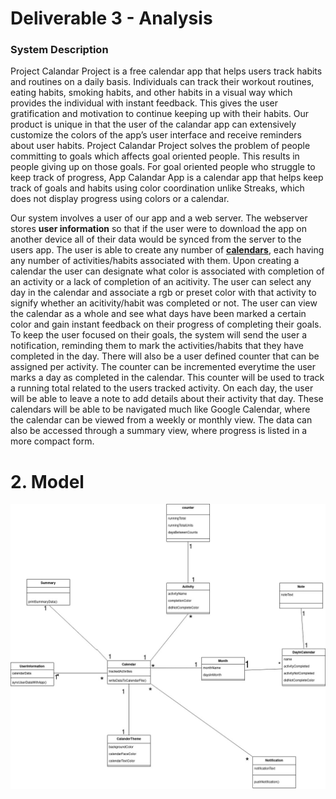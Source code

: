 # Deliverable 3 - Analysis


### System Description
   Project Calandar Project is a free calendar app that helps users track habits and routines 
on a daily basis. Individuals can track their workout routines, eating habits, smoking habits, and 
other habits in a visual way which provides the individual with instant feedback. This gives the user 
gratification and motivation to continue keeping up with their habits. Our product is unique in that 
the user of the calandar app can extensively customize the colors of the app’s user interface and 
receive reminders about user habits. Project Calandar Project solves the problem of people committing 
to goals which affects goal oriented people. This results in people giving up on those goals. 
For goal oriented people who struggle to keep track of progress, App Calandar App is a calendar 
app that helps keep track of goals and habits using color coordination unlike Streaks, which does not 
display progress using colors or a calendar.

   Our system involves a user of our app and a web server. The webserver stores **user information** so 
that if the user were to download the app on another device all of their data would be synced from the 
server to the users app. The user is able to create any number of **<ins>calendars</ins>**, each having any number of 
activities/habits associated with them. Upon creating a calendar the user can designate what color is 
associated with completion of an activity or a lack of  completion of an acitivity. The user can select 
any day in the calendar and associate a rgb or preset color with that activity to signify whether 
an acitivity/habit was completed or not. The user can view the calendar as a whole and see what days have 
been marked a certain color and gain instant feedback on their progress of completing their goals. To keep 
the user focused on their goals, the system will send the user a notification, reminding them to mark 
the activities/habits that they have completed in the day. There will also be a user defined counter that can be assigned per activity.
The counter can be incremented everytime the user marks a day as completed in the calendar. This counter will be used to track a running total 
related to the users tracked activity. On each day, the user will be able to leave a note to add details about their activity 
that day. These calendars will be able to be navigated much like Google Calendar, where the calendar can be viewed from 
a weekly or monthly view. The data can also be accessed 
through a summary view, where progress is listed in a more compact form.

# 2. Model  
![UML Diagram](Images/UMLDiagram.jpg)  
